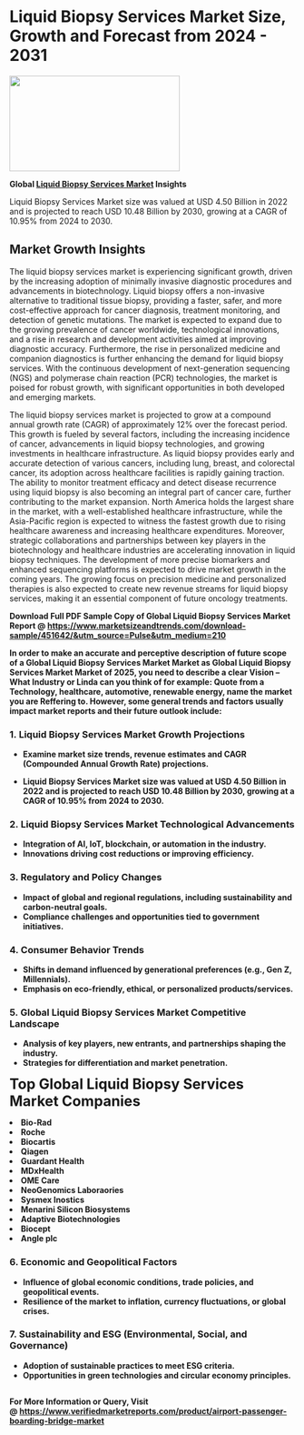 <H1>Liquid Biopsy Services Market Size, Growth and Forecast from 2024 - 2031</H1><img class="aligncenter size-medium wp-image-584254" src="https://thirdeyenews.in/wp-content/uploads/2024/09/Global-Market-Research-300x168.jpeg" alt="" width="300" height="168" /><p><strong>Global&nbsp;<a href="https://www.marketsizeandtrends.com/download-sample/451642/&amp;utm_source=Pulse&amp;utm_medium=210">Liquid Biopsy Services Market</a> Insights</strong></p><p>Liquid Biopsy Services Market size was valued at USD 4.50 Billion in 2022 and is projected to reach USD 10.48 Billion by 2030, growing at a CAGR of 10.95% from 2024 to 2030.</p><p><h2>Market Growth Insights</h2> <p>The liquid biopsy services market is experiencing significant growth, driven by the increasing adoption of minimally invasive diagnostic procedures and advancements in biotechnology. Liquid biopsy offers a non-invasive alternative to traditional tissue biopsy, providing a faster, safer, and more cost-effective approach for cancer diagnosis, treatment monitoring, and detection of genetic mutations. The market is expected to expand due to the growing prevalence of cancer worldwide, technological innovations, and a rise in research and development activities aimed at improving diagnostic accuracy. Furthermore, the rise in personalized medicine and companion diagnostics is further enhancing the demand for liquid biopsy services. With the continuous development of next-generation sequencing (NGS) and polymerase chain reaction (PCR) technologies, the market is poised for robust growth, with significant opportunities in both developed and emerging markets.</p> <p><strong></strong></p> <p>The liquid biopsy services market is projected to grow at a compound annual growth rate (CAGR) of approximately 12% over the forecast period. This growth is fueled by several factors, including the increasing incidence of cancer, advancements in liquid biopsy technologies, and growing investments in healthcare infrastructure. As liquid biopsy provides early and accurate detection of various cancers, including lung, breast, and colorectal cancer, its adoption across healthcare facilities is rapidly gaining traction. The ability to monitor treatment efficacy and detect disease recurrence using liquid biopsy is also becoming an integral part of cancer care, further contributing to the market expansion. North America holds the largest share in the market, with a well-established healthcare infrastructure, while the Asia-Pacific region is expected to witness the fastest growth due to rising healthcare awareness and increasing healthcare expenditures. Moreover, strategic collaborations and partnerships between key players in the biotechnology and healthcare industries are accelerating innovation in liquid biopsy techniques. The development of more precise biomarkers and enhanced sequencing platforms is expected to drive market growth in the coming years. The growing focus on precision medicine and personalized therapies is also expected to create new revenue streams for liquid biopsy services, making it an essential component of future oncology treatments.</p> <p><strong></p><p><span class=""><strong>Download Full PDF Sample Copy of Global Liquid Biopsy Services Market Report</strong> @ <a href="https://www.marketsizeandtrends.com/download-sample/451642/&amp;utm_source=Pulse&amp;utm_medium=210" target="_blank">https://www.marketsizeandtrends.com/download-sample/451642/&amp;utm_source=Pulse&amp;utm_medium=210</a></span></p><p>In order to make an accurate and perceptive description of future scope of a Global&nbsp;Liquid Biopsy Services Market Market as Global&nbsp;Liquid Biopsy Services Market Market of 2025, you need to describe a clear Vision &ndash; What Industry or Linda can you think of for example: Quote from a Technology, healthcare, automotive, renewable energy, name the market you are Reffering to. However, some general trends and factors usually impact market reports and their future outlook include:</p><h3>1.&nbsp;<strong>Liquid Biopsy Services Market Growth Projections</strong></h3><ul><li>Examine market size trends, revenue estimates and CAGR (Compounded Annual Growth Rate) projections.</li><li><p>Liquid Biopsy Services Market size was valued at USD 4.50 Billion in 2022 and is projected to reach USD 10.48 Billion by 2030, growing at a CAGR of 10.95% from 2024 to 2030.</p></li></ul><h3>2.&nbsp;<strong>Liquid Biopsy Services Market Technological Advancements</strong></h3><ul><li>Integration of AI, IoT, blockchain, or automation in the industry.</li><li>Innovations driving cost reductions or improving efficiency.</li></ul><h3>3.&nbsp;<strong>Regulatory and Policy Changes</strong></h3><ul><li>Impact of global and regional regulations, including sustainability and carbon-neutral goals.</li><li>Compliance challenges and opportunities tied to government initiatives.</li></ul><h3>4.&nbsp;<strong>Consumer Behavior Trends</strong></h3><ul><li>Shifts in demand influenced by generational preferences (e.g., Gen Z, Millennials).</li><li>Emphasis on eco-friendly, ethical, or personalized products/services.</li></ul><h3>5.&nbsp;<strong>Global Liquid Biopsy Services Market Competitive Landscape</strong></h3><ul><li>Analysis of key players, new entrants, and partnerships shaping the industry.</li><li>Strategies for differentiation and market penetration.</li></ul><p data-pm-slice="1 1 []"><span style="color: inherit; font-family: inherit; font-size: 25px;">Top Global Liquid Biopsy Services Market Companies</span></p><div class="" data-test-id=""><p><li>Bio-Rad</li><li> Roche</li><li> Biocartis</li><li> Qiagen</li><li> Guardant Health</li><li> MDxHealth</li><li> OME Care</li><li> NeoGenomics Laboraories</li><li> Sysmex Inostics</li><li> Menarini Silicon Biosystems</li><li> Adaptive Biotechnologies</li><li> Biocept</li><li> Angle plc</li></p></div><h3>6.&nbsp;<strong>Economic and Geopolitical Factors</strong></h3><ul><li>Influence of global economic conditions, trade policies, and geopolitical events.</li><li>Resilience of the market to inflation, currency fluctuations, or global crises.</li></ul><h3>7.&nbsp;<strong>Sustainability and ESG (Environmental, Social, and Governance)</strong></h3><ul><li>Adoption of sustainable practices to meet ESG criteria.</li><li>Opportunities in green technologies and circular economy principles.</li></ul><h2><strong style="font-size: 14px;">For More Information or Query, Visit @&nbsp;</strong><a style="background-color: #ffffff; font-size: 14px;" href="https://www.marketsizeandtrends.com/report/liquid-biopsy-services-market/" target="_blank">https://www.verifiedmarketreports.com/product/airport-passenger-boarding-bridge-market</a></h2>

